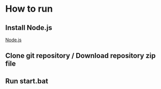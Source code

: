 # How to run

## Install Node.js
[Node.js](https://nodejs.org/ko/)

## Clone git repository / Download repository zip file


## Run start.bat


